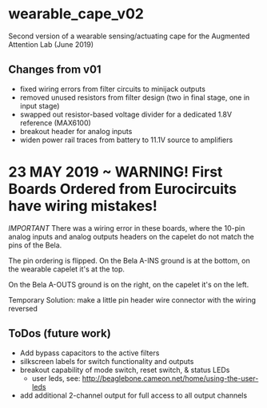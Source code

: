 # wearable_cape_v02

Second version of a wearable sensing/actuating cape for the Augmented Attention Lab (June 2019)

## Changes from v01
- fixed wiring errors from filter circuits to minijack outputs
- removed unused resistors from filter design (two in final stage, one in input stage)
- swapped out resistor-based voltage divider for a dedicated 1.8V reference (MAX6100)
- breakout header for analog inputs
- widen power rail traces from battery to 11.1V source to amplifiers

# 23 MAY 2019 ~ WARNING! First Boards Ordered from Eurocircuits have wiring mistakes!

_IMPORTANT_
There was a wiring error in these boards, where the 10-pin analog inputs
and analog outputs headers on the capelet do not match the pins of the Bela.

The pin ordering is flipped. On the Bela A-INS ground is at the bottom,
on the wearable capelet it's at the top.

On the Bela A-OUTS ground is on the right, on the capelet it's on the
left.

Temporary Solution: make a little pin header wire connector with the wiring reversed



## ToDos (future work)
- Add bypass capacitors to the active filters
- silkscreen labels for switch functionality and outputs
- breakout capability of mode switch, reset switch, & status LEDs
  - user leds, see: http://beaglebone.cameon.net/home/using-the-user-leds
- add additional 2-channel output for full access to all output channels
